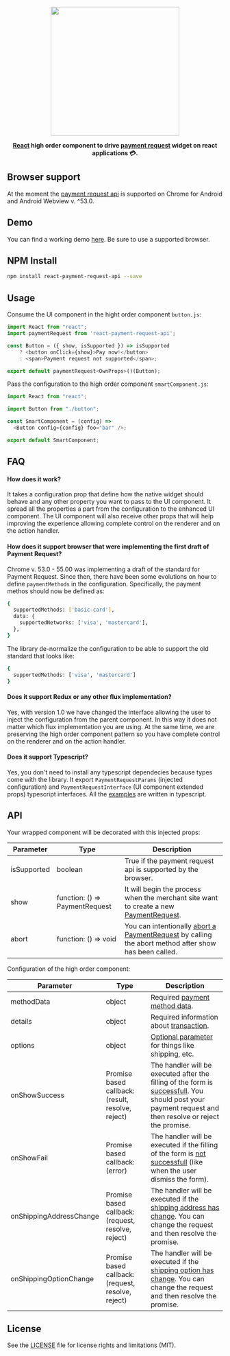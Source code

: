 <p align="center">
    <img src="https://raw.githubusercontent.com/marcolanaro/react-payment-request-api/master/logo.png" width=300>
</p>
<p align="center">
  <strong>
    <a href="https://facebook.github.io/react/">React</a> high order component to drive <a href="https://www.w3.org/TR/payment-request/">payment request</a> widget on react applications 💳.
  </strong>
</p>


## Browser support

At the moment the [payment request api](https://developers.google.com/web/fundamentals/getting-started/primers/payment-request/) is supported on Chrome for Android and Android Webview v. ^53.0.

## Demo

You can find a working demo [here](https://lanaro.net/react-payment-request-api/). Be sure to use a supported browser.

## NPM Install

```bash
npm install react-payment-request-api --save
```

## Usage

Consume the UI component in the hight order component `button.js`:

```js
import React from "react";
import paymentRequest from 'react-payment-request-api';

const Button = ({ show, isSupported }) => isSupported
    ? <button onClick={show}>Pay now!</button>
    : <span>Payment request not supported</span>;

export default paymentRequest<OwnProps>()(Button);
```

Pass the configuration to the high order component `smartComponent.js`:

```js
import React from "react";

import Button from "./button";

const SmartComponent = (config) =>
  <Button config={config} foo="bar" />;

export default SmartComponent;
```

## FAQ

#### How does it work?

It takes a configuration prop that define how the native widget should behave and any other property you want to pass to the UI component. It spread all the properties a part from the configuration to the enhanced UI component. The UI component will also receive other props that will help improving the experience allowing complete control on the renderer and on the action handler.

#### How does it support browser that were implementing the first draft of Payment Request?

Chrome v. 53.0 - 55.00 was implementing a draft of the standard for Payment Request. Since then, there have been some evolutions on how to define `paymentMethods` in the configuration. Specifically, the payment methos should now be defined as:

```bash
{
  supportedMethods: ['basic-card'],
  data: {
    supportedNetworks: ['visa', 'mastercard'],
  },
}
```

The library de-normalize the configuration to be able to support the old standard that looks like:

```bash
{
  supportedMethods: ['visa', 'mastercard']
}
```

#### Does it support Redux or any other flux implementation?

Yes, with version 1.0 we have changed the interface allowing the user to inject the configuration from the parent component. In this way it does not matter which flux implementation you are using. At the same time, we are preserving the high order component pattern so you have complete control on the renderer and on the action handler.

#### Does it support Typescript?

Yes, you don't need to install any typescript dependecies because types come with the library. It export `PaymentRequestParams` (injected configuration) and `PaymentRequestInterface` (UI component extended props) typescript interfaces. All the [examples](https://github.com/marcolanaro/react-payment-request-api/tree/master/examples) are written in typescript.

## API

Your wrapped component will be decorated with this injected props:

Parameter   | Type                           | Description
----------- | ------------------------------ | -----------
isSupported | boolean                        | True if the payment request api is supported by the browser.
show        | function: () => PaymentRequest | It will begin the process when the merchant site want to create a new [PaymentRequest](https://www.w3.org/TR/payment-request/#paymentrequest-interface).
abort       | function: () => void           | You can intentionally [abort a PaymentRequest](https://www.w3.org/TR/payment-request/#abort) by calling the abort method after show has been called.

Configuration of the high order component:

Parameter               | Type                                               | Description
----------------------- | -------------------------------------------------- | -----------
methodData              | object                                             | Required [payment method data](https://www.w3.org/TR/payment-request/#idl-def-paymentmethoddata).
details                 | object                                             | Required information about [transaction](https://www.w3.org/TR/payment-request/#dom-paymentdetails).
options                 | object                                             | [Optional parameter](https://www.w3.org/TR/payment-request/#dom-paymentoptions) for things like shipping, etc.
onShowSuccess           | Promise based callback: (result, resolve, reject)  | The handler will be executed after the filling of the form is [successfull](https://www.w3.org/TR/payment-request/#dfn-complete). You should post your payment request and then resolve or reject the promise. 
onShowFail              | Promise based callback: (error)                    | The handler will be executed if the filling of the form is [not successfull](https://www.w3.org/TR/payment-request/#dom-paymentcomplete-fail) (like when the user dismiss the form).
onShippingAddressChange | Promise based callback: (request, resolve, reject) | The handler will be executed if the [shipping address has change](https://www.w3.org/TR/payment-request/#idl-def-paymentrequestupdateevent). You can change the request and then resolve the promise.
onShippingOptionChange  | Promise based callback: (request, resolve, reject) | The handler will be executed if the [shipping option has change](https://www.w3.org/TR/payment-request/#idl-def-paymentrequestupdateevent). You can change the request and then resolve the promise.

## License

See the [LICENSE](LICENSE.md) file for license rights and limitations (MIT).
